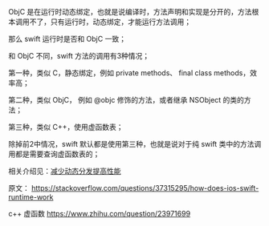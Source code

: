 
ObjC 是在运行时动态绑定，也就是说编译时，方法声明和实现是分开的，方法根本调用不了，只有运行时，动态绑定，才能运行方法调用；

那么 swift 运行时是否和 ObjC 一致；

和 ObjC 不同，swift 方法的调用有3种情况；

第一种，类似 C，静态绑定，例如 private methods、 final class methods，效率高；

第二种，类似 ObjC， 例如 @objc 修饰的方法，或者继承 NSObject 的类的方法； 

第三种，类似 C++，使用虚函数表；

除掉前2中情况，swift 默认都是使用第三种，也就是说对于纯 swift 类中的方法调用都是需要查询虚函数表的；


相关介绍见：[减少动态分发提高性能](xxx)


原文：
https://stackoverflow.com/questions/37315295/how-does-ios-swift-runtime-work

c++ 虚函数
https://www.zhihu.com/question/23971699


